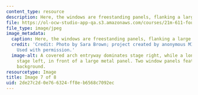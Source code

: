 ```yaml
---
content_type: resource
description: Here, the windows are freestanding panels, flanking a large metal panel.
file: https://ol-ocw-studio-app-qa.s3.amazonaws.com/courses/21m-611-foundations-of-theater-practice-fall-2009/2de27c2d0e766324ff8eb6568c7092ec_IMG_0588.jpg
file_type: image/jpeg
image_metadata:
  caption: Here, the windows are freestanding panels, flanking a large metal panel.
  credit: 'Credit: Photo by Sara Brown; project created by anonymous MIT students.
    Used with permission.'
  image-alt: A covered arch entryway dominates stage right, while a long desk sits
    stage left, in front of a large metal panel. Two window panels feature in the
    background.
resourcetype: Image
title: Image 7 of 8
uid: 2de27c2d-0e76-6324-ff8e-b6568c7092ec
---
```

